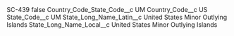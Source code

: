 <?xml version="1.0" encoding="UTF-8"?>
<CustomMetadata xmlns="http://soap.sforce.com/2006/04/metadata" xmlns:xsi="http://www.w3.org/2001/XMLSchema-instance" xmlns:xsd="http://www.w3.org/2001/XMLSchema">
    <label>SC-439</label>
    <protected>false</protected>
    <values>
        <field>Country_Code_State_Code__c</field>
        <value xsi:type="xsd:string">UM</value>
    </values>
    <values>
        <field>Country_Code__c</field>
        <value xsi:type="xsd:string">US</value>
    </values>
    <values>
        <field>State_Code__c</field>
        <value xsi:type="xsd:string">UM</value>
    </values>
    <values>
        <field>State_Long_Name_Latin__c</field>
        <value xsi:type="xsd:string">United States Minor Outlying Islands</value>
    </values>
    <values>
        <field>State_Long_Name_Local__c</field>
        <value xsi:type="xsd:string">United States Minor Outlying Islands</value>
    </values>
</CustomMetadata>
